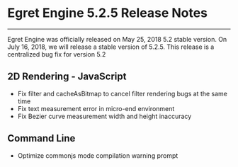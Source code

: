 # Egret Engine 5.2.5 Release Notes


---


Egret Engine was officially released on May 25, 2018 5.2 stable version. On July 16, 2018, we will release a stable version of 5.2.5. This release is a centralized bug fix for version 5.2


## 2D Rendering - JavaScript

* Fix filter and cacheAsBitmap to cancel filter rendering bugs at the same time
* Fix text measurement error in micro-end environment
* Fix Bezier curve measurement width and height inaccuracy

## Command Line

* Optimize commonjs mode compilation warning prompt